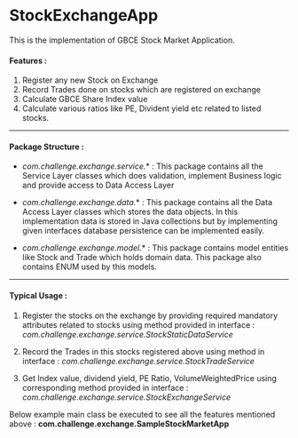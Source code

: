# StockExchangeApp

This is the implementation of GBCE Stock Market Application.

#### Features :
1. Register any new Stock on Exchange
2. Record Trades done on stocks which are registered on exchange
3. Calculate GBCE Share Index value
4. Calculate various ratios like PE, Divident yield etc related to 
listed stocks.

--------------------------------------------------------

#### Package Structure :

- *com.challenge.exchange.service.** : This package contains all the 
Service Layer classes which does validation, implement Business logic
and provide access to Data Access Layer

- *com.challenge.exchange.data.** : This package contains all the Data
Access Layer classes which stores the data objects. In this implementation
data is stored in Java collections but by implementing given interfaces
database persistence can be implemented easily.

- *com.challenge.exchange.model.** :  This package contains model entities 
like Stock and Trade which holds domain data. This package also contains
ENUM used by this models.

--------------------------------------------------------------------

#### Typical Usage :

1. Register the stocks on the exchange by providing required 
mandatory attributes related to stocks using method provided in 
interface : 
*com.challenge.exchange.service.StockStaticDataService*

2. Record the Trades in this stocks registered above using method in 
interface :
*com.challenge.exchange.service.StockTradeService*

3. Get Index value, dividend yield, PE Ratio, VolumeWeightedPrice 
using corresponding method provided in interface :
*com.challenge.exchange.service.StockExchangeService*


Below example main class be executed to see all the features mentioned above :
**com.challenge.exchange.SampleStockMarketApp**
